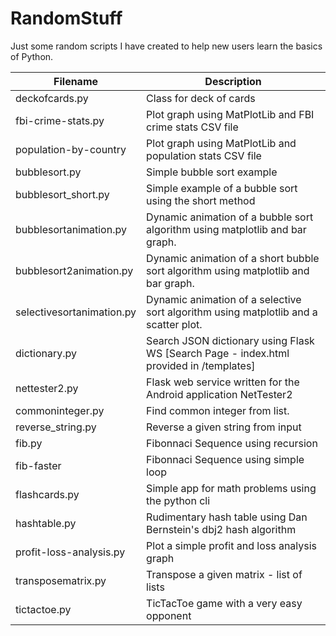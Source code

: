 # RandomStuff
Just some random scripts I have created to help new users learn the basics of Python.        

Filename      | Description
------------- | -------------
deckofcards.py | Class for deck of cards    
fbi-crime-stats.py   | Plot graph using MatPlotLib and FBI crime stats CSV file
population-by-country | Plot graph using MatPlotLib and population stats CSV file
bubblesort.py  | Simple bubble sort example 
bubblesort_short.py  | Simple example of a bubble sort using the short method  
bubblesortanimation.py  | Dynamic animation of a bubble sort algorithm using matplotlib and bar graph. 
bubblesort2animation.py  | Dynamic animation of a short bubble sort algorithm using matplotlib and bar graph. 
selectivesortanimation.py  | Dynamic animation of a selective sort algorithm using matplotlib and a scatter plot. 
dictionary.py  | Search JSON dictionary using Flask WS [Search Page - index.html provided in /templates] 
nettester2.py  | Flask web service written for the Android application NetTester2  
commoninteger.py  |   Find common integer from list. 
reverse_string.py | Reverse a given string from input  
fib.py     | Fibonnaci Sequence using recursion  
fib-faster | Fibonnaci Sequence using simple loop   
flashcards.py    | Simple app for math problems using the python cli 
hashtable.py   |  Rudimentary hash table using Dan Bernstein's dbj2 hash algorithm  
profit-loss-analysis.py | Plot a simple profit and loss analysis graph
transposematrix.py | Transpose a given matrix - list of lists
tictactoe.py  | TicTacToe game with a very easy opponent


   









